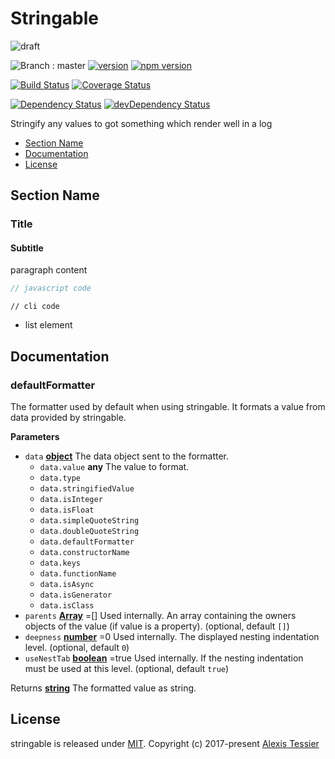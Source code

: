 # Stringable

![draft](https://img.shields.io/badge/stability-draft-lightgrey.svg?style=flat-square)

![Branch : master](https://img.shields.io/badge/Branch-master-blue.svg)
[![version](https://img.shields.io/badge/version-0.0.0-blue.svg)](https://github.com/AlexisTessier/stringable#readme)
[![npm version](https://badge.fury.io/js/stringable.svg)](https://badge.fury.io/js/stringable)

[![Build Status](https://travis-ci.org/AlexisTessier/stringable.svg?branch=master)](https://travis-ci.org/AlexisTessier/stringable)
[![Coverage Status](https://coveralls.io/repos/AlexisTessier/stringable/badge.svg?branch=master&service=github)](https://coveralls.io/github/AlexisTessier/stringable?branch=master)

[![Dependency Status](https://david-dm.org/AlexisTessier/stringable.svg)](https://david-dm.org/AlexisTessier/stringable)
[![devDependency Status](https://david-dm.org/AlexisTessier/stringable/dev-status.svg)](https://david-dm.org/AlexisTessier/stringable#info=devDependencies)

Stringify any values to got something which render well in a log

-   [Section Name](#section-name)
-   [Documentation](#documentation)
-   [License](#license)

## Section Name

### Title

#### Subtitle

paragraph content

```javascript
// javascript code
```

    // cli code

-   list element

## Documentation

<!-- Generated by documentation.js. Update this documentation by updating the source code. -->

### defaultFormatter

The formatter used by default when using stringable. It formats a value from data provided by stringable.

**Parameters**

-   `data` **[object](https://developer.mozilla.org/en-US/docs/Web/JavaScript/Reference/Global_Objects/Object)** The data object sent to the formatter.
    -   `data.value` **any** The value to format.
    -   `data.type`  
    -   `data.stringifiedValue`  
    -   `data.isInteger`  
    -   `data.isFloat`  
    -   `data.simpleQuoteString`  
    -   `data.doubleQuoteString`  
    -   `data.defaultFormatter`  
    -   `data.constructorName`  
    -   `data.keys`  
    -   `data.functionName`  
    -   `data.isAsync`  
    -   `data.isGenerator`  
    -   `data.isClass`  
-   `parents` **[Array](https://developer.mozilla.org/en-US/docs/Web/JavaScript/Reference/Global_Objects/Array)** =\[] Used internally. An array containing the owners objects of the value (if value is a property). (optional, default `[]`)
-   `deepness` **[number](https://developer.mozilla.org/en-US/docs/Web/JavaScript/Reference/Global_Objects/Number)** =0 Used internally. The displayed nesting indentation level. (optional, default `0`)
-   `useNestTab` **[boolean](https://developer.mozilla.org/en-US/docs/Web/JavaScript/Reference/Global_Objects/Boolean)** =true Used internally. If the nesting indentation must be used at this level. (optional, default `true`)

Returns **[string](https://developer.mozilla.org/en-US/docs/Web/JavaScript/Reference/Global_Objects/String)** The formatted value as string.

## License

stringable is released under [MIT](http://opensource.org/licenses/MIT). 
Copyright (c) 2017-present [Alexis Tessier](https://github.com/AlexisTessier)
